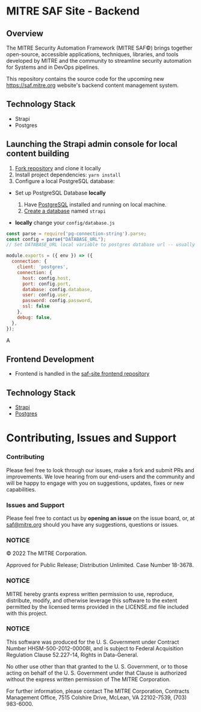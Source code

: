 # MITRE SAF Site - Backend
  
## Overview

The MITRE Security Automation Framework (MITRE SAF©) brings together open-source, accessible applications, techniques, libraries, and tools developed by MITRE and the community to streamline security automation for Systems and in DevOps pipelines. 

This repository contains the source code for the upcoming new https://saf.mitre.org website's backend content management system.

## Technology Stack

- Strapi
- Postgres

## Launching the Strapi admin console for local content building

1. [Fork repository](https://github.com/mitre/saf-site-backend) and clone it locally
2. Install project dependencies: `yarn install`
3. Configure a local PostgreSQL database:

- Set up PostgreSQL Database **locally**
  1. Have [PostgreSQL](https://www.postgresql.org/docs/current/tutorial-install.html) installed and running on local machine.
  3. [Create a database](https://www.postgresql.org/docs/current/tutorial-createdb.html) named `strapi`


- **locally** change your `config/database.js` 
```js
const parse = require('pg-connection-string').parse;
const config = parse("DATABASE_URL");
// Set DATABASE_URL local variable to postgres database url -- usually `postgres://localhost:5432/strapi`

module.exports = ({ env }) => ({
  connection: {
    client: 'postgres',
    connection: {
      host: config.host,
      port: config.port,
      database: config.database,
      user: config.user,
      password: config.password,
      ssl: false
    },
    debug: false,
  },
});
```

A

## Frontend Development
- Frontend is handled in the [saf-site frontend repository](https://github.com/mitre/saf-site) 

## Technology Stack

- [Strapi](https://strapi.io/)
- [Postgres](https://www.postgresql.org/)

# Contributing, Issues and Support

### Contributing

Please feel free to look through our issues, make a fork and submit PRs and improvements. We love hearing from our end-users and the community and will be happy to engage with you on suggestions, updates, fixes or new capabilities.

### Issues and Support

Please feel free to contact us by **opening an issue** on the issue board, or, at [saf@mitre.org](mailto:saf@mitre.org) should you have any suggestions, questions or issues.

### NOTICE

© 2022 The MITRE Corporation.

Approved for Public Release; Distribution Unlimited. Case Number 18-3678.

### NOTICE

MITRE hereby grants express written permission to use, reproduce, distribute, modify, and otherwise leverage this software to the extent permitted by the licensed terms provided in the LICENSE.md file included with this project.

### NOTICE

This software was produced for the U. S. Government under Contract Number HHSM-500-2012-00008I, and is subject to Federal Acquisition Regulation Clause 52.227-14, Rights in Data-General.

No other use other than that granted to the U. S. Government, or to those acting on behalf of the U. S. Government under that Clause is authorized without the express written permission of The MITRE Corporation.

For further information, please contact The MITRE Corporation, Contracts Management Office, 7515 Colshire Drive, McLean, VA 22102-7539, (703) 983-6000.
